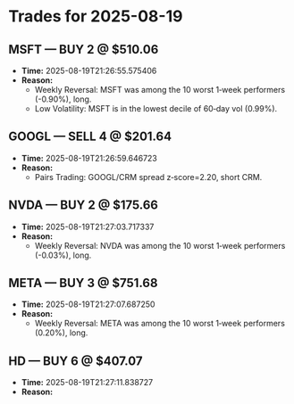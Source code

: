 # Trades for 2025-08-19

## MSFT — BUY 2 @ $510.06
- **Time:** 2025-08-19T21:26:55.575406
- **Reason:**
  - Weekly Reversal: MSFT was among the 10 worst 1‑week performers (-0.90%), long.
  - Low Volatility: MSFT is in the lowest decile of 60‑day vol (0.99%).

## GOOGL — SELL 4 @ $201.64
- **Time:** 2025-08-19T21:26:59.646723
- **Reason:**
  - Pairs Trading: GOOGL/CRM spread z‑score=2.20, short CRM.

## NVDA — BUY 2 @ $175.66
- **Time:** 2025-08-19T21:27:03.717337
- **Reason:**
  - Weekly Reversal: NVDA was among the 10 worst 1‑week performers (-0.03%), long.

## META — BUY 3 @ $751.68
- **Time:** 2025-08-19T21:27:07.687250
- **Reason:**
  - Weekly Reversal: META was among the 10 worst 1‑week performers (0.20%), long.

## HD — BUY 6 @ $407.07
- **Time:** 2025-08-19T21:27:11.838727
- **Reason:**

